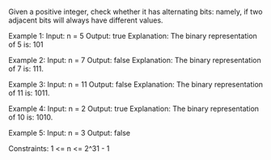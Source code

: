 Given a positive integer, check whether it has alternating bits: namely, if two adjacent bits will always have different values.

Example 1:
Input: n = 5
Output: true
Explanation: The binary representation of 5 is: 101

Example 2:
Input: n = 7
Output: false
Explanation: The binary representation of 7 is: 111.

Example 3:
Input: n = 11
Output: false
Explanation: The binary representation of 11 is: 1011.

Example 4:
Input: n = 2
Output: true
Explanation: The binary representation of 10 is: 1010.

Example 5:
Input: n = 3
Output: false

Constraints:
1 <= n <= 2^31 - 1